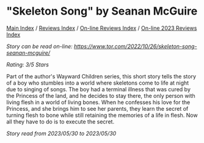 # "Skeleton Song" by Seanan McGuire

[Main Index](../../../README.md) / [Reviews Index](../../README.md) / [On-line Reviews Index](../README.md) / [On-line 2023 Reviews Index](README.md)

*Story can be read on-line: <https://www.tor.com/2022/10/26/skeleton-song-seanan-mcguire/>*

*Rating: 3/5 Stars*

Part of the author's Wayward Children series, this short story tells the story of a boy who stumbles into a world where skeletons come to life at night due to singing of songs. The boy had a terminal illness that was cured by the Princess of the land, and he decides to stay there, the only person with living flesh in a world of living bones. When he confesses his love for the Princess, and she brings him to see her parents, they learn the secret of turning flesh to bone while still retaining the memories of a life in flesh. Now all they have to do is to execute the secret.

*Story read from 2023/05/30 to 2023/05/30*
